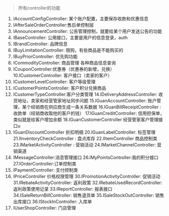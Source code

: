 > 所有controller的功能
1. IAccountConfigController: 某个账户配置，主要保存收款和优惠信息
2. IAfterSaleOrderController:售后单控制层
3. IAnnouncementController: 公告管理控制，就要给某个用户发送公告的功能
4. IBaseController: 公用接口，主要是用户的信息登录，auth
5. IBrandController: 品牌信息
6. IBuyLimitationController: 限购，有些商品是不能购买的
7. IBuyPriorController: 优先购功能
8. ICommodityController: 商品管理 各种商品信息查询
9. ICouponController:优惠券（优惠券的新增，兑换）
10.ICustomerController: 客户接口（卖家的客户）
11. ICustomerLevelController: 客户等级管理 
12. ICustomerPointsController: 客户积分兑换商品
13. ICustomerTypeController:客户分类管理
14.IDeliveryAddressController: 收货地址，卖家和经营管家地址同步问题
15.IGuanAccountController: 账户管理，某个经销商在供应商生成一条关系数据
16.IGuanBillReceiptController : 收款单（经销商收取他的客户的钱）
17.IGuanCreditController: 信用担保单，类似就是给客户增加余额
18.IGuanCustomerController 经营管家客户管理接口u
19. IGuanDiscountController 折扣明细
20.IGuanLabelController: 标签管理
21.IInventoryCheckController : 盘点库存
22.IItemController 商品控制类
23.IMarketActivityController : 营销活动
24.IMarketChannelController: 营销渠道
25. IMessageController:消息管理接口
26.IMyPointsController:我的积分接口
27.IOrderController:订单控制类
28. IPaymentController: 支付控制类
29. IPriceController 价格权限管理
30.IPromotionActivityController: 促销活动
31.IRebateActivityController: 返利政策
32.IRebateUsedRecordController: 返利政策使用记录
33.IReportController: 报表接口
34.ISaleReturnBillController: 销售退货单
35.ISaleStockOutController: 销售出库接口
36.IStockInController: 入库单
37. IUserShopController: 门店管理  


